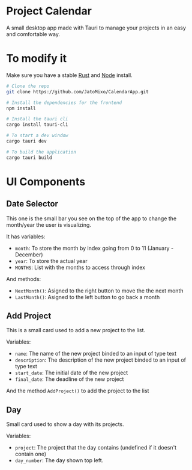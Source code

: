 # Project Calendar

A small desktop app made with Tauri to manage your projects in an easy and comfortable way.

# To modify it
Make sure you have a stable [Rust](https://www.rust-lang.org/tools/install) and [Node](https://nodejs.org/en) install.

```bash
# Clone the repo
git clone https://github.com/JatoMixo/CalendarApp.git

# Install the dependencies for the frontend
npm install

# Install the tauri cli
cargo install tauri-cli

# To start a dev window
cargo tauri dev

# To build the application
cargo tauri build
```

# UI Components

## Date Selector
This one is the small bar you see on the top of the app to change the month/year the user is visualizing.

It has variables:
 - `month`: To store the month by index going from 0 to 11 (January - December)
 - `year`: To store the actual year
 - `MONTHS`: List with the months to access through index

And methods:
 - `NextMonth()`: Asigned to the right button to move the the next month
 - `LastMonth()`: Asigned to the left button to go back a month

## Add Project
This is a small card used to add a new project to the list.

Variables:
 - `name`: The name of the new project binded to an input of type text
 - `description`: The description of the new project binded to an input of type text
 - `start_date`: The initial date of the new project
 - `final_date`: The deadline of the new project

And the method `AddProject()` to add the project to the list

## Day
Small card used to show a day with its projects.

Variables:
 - `project`: The project that the day contains (undefined if it doesn't contain one)
 - `day_number`: The day shown top left.
